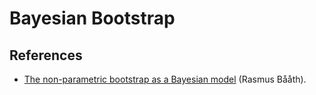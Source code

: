 # Bayesian Bootstrap

## References

* [The non-parametric bootstrap as a Bayesian model](http://www.sumsar.net/blog/2015/04/the-non-parametric-bootstrap-as-a-bayesian-model) (Rasmus Bååth).
